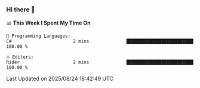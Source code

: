 ### Hi there 👋

<!--
**asdf12303116/asdf12303116** is a ✨ _special_ ✨ repository because its `README.md` (this file) appears on your GitHub profile.

Here are some ideas to get you started:

- 🔭 I’m currently working on ...
- 🌱 I’m currently learning ...
- 👯 I’m looking to collaborate on ...
- 🤔 I’m looking for help with ...
- 💬 Ask me about ...
- 📫 How to reach me: ...
- 😄 Pronouns: ...
- ⚡ Fun fact: ...
-->

<!--START_SECTION:waka-->
📊 **This Week I Spent My Time On** 

```text
💬 Programming Languages: 
C#                       2 mins              █████████████████████████   100.00 % 

🔥 Editors: 
Rider                    2 mins              █████████████████████████   100.00 % 
```


 Last Updated on 2025/08/24 18:42:49 UTC
<!--END_SECTION:waka-->
